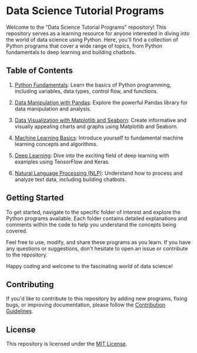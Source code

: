# Data Science Tutorial Programs

Welcome to the "Data Science Tutorial Programs" repository! This repository serves as a learning resource for anyone interested in diving into the world of data science using Python. Here, you'll find a collection of Python programs that cover a wide range of topics, from Python fundamentals to deep learning and building chatbots.

## Table of Contents

1. [Python Fundamentals](./Python_Programming): Learn the basics of Python programming, including variables, data types, control flow, and functions.

2. [Data Manipulation with Pandas](./data_manipulation_pandas): Explore the powerful Pandas library for data manipulation and analysis.

3. [Data Visualization with Matplotlib and Seaborn](./data_visualization): Create informative and visually appealing charts and graphs using Matplotlib and Seaborn.

4. [Machine Learning Basics](./machine_learning_basics): Introduce yourself to fundamental machine learning concepts and algorithms.

5. [Deep Learning](./deep_learning): Dive into the exciting field of deep learning with examples using TensorFlow and Keras.

6. [Natural Language Processing (NLP)](./natural_language_processing): Understand how to process and analyze text data, including building chatbots.

## Getting Started

To get started, navigate to the specific folder of interest and explore the Python programs available. Each folder contains detailed explanations and comments within the code to help you understand the concepts being covered.

Feel free to use, modify, and share these programs as you learn. If you have any questions or suggestions, don't hesitate to open an issue or contribute to the repository.

Happy coding and welcome to the fascinating world of data science!

## Contributing

If you'd like to contribute to this repository by adding new programs, fixing bugs, or improving documentation, please follow the [Contribution Guidelines](CONTRIBUTING.md).

## License

This repository is licensed under the [MIT License](LICENSE).

